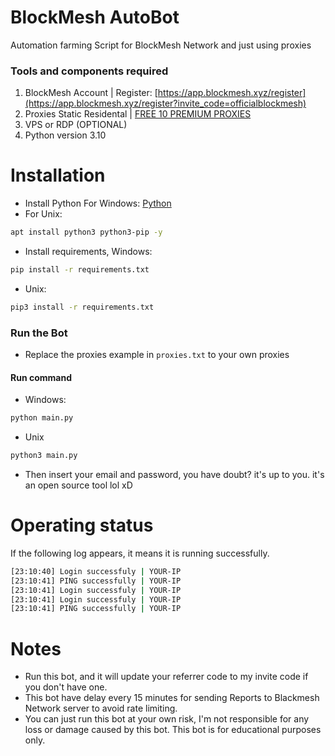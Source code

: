 # BlockMesh AutoBot
Automation farming Script for BlockMesh Network and just using proxies
### Tools and components required
1. BlockMesh Account | Register: [https://app.blockmesh.xyz/register](https://app.blockmesh.xyz/register?invite_code=officialblockmesh)
2. Proxies Static Residental | [FREE 10 PREMIUM PROXIES](https://www.webshare.io/?referral_code=p7k7whpdu2jg)
3. VPS or RDP (OPTIONAL)
4. Python version 3.10
# Installation
- Install Python For Windows: [Python](https://www.python.org/ftp/python/3.13.0/python-3.13.0-amd64.exe)
- For Unix:
```bash
apt install python3 python3-pip -y
```
- Install requirements, Windows:
```bash
pip install -r requirements.txt
```
- Unix:
```bash
pip3 install -r requirements.txt
```
### Run the Bot
- Replace the proxies example in ```proxies.txt``` to your own proxies
#### Run command
- Windows:
```bash
python main.py
```
- Unix
```bash
python3 main.py
```
- Then insert your email and password, you have doubt? it's up to you. it's an open source tool lol xD
# Operating status
If the following log appears, it means it is running successfully.
```bash
[23:10:40] Login successfuly | YOUR-IP
[23:10:41] PING successfully | YOUR-IP
[23:10:41] Login successfuly | YOUR-IP
[23:10:41] Login successfuly | YOUR-IP
[23:10:41] PING successfully | YOUR-IP
```
# Notes
- Run this bot, and it will update your referrer code to my invite code if you don't have one.
- This bot have delay every 15 minutes for sending Reports to Blackmesh Network server to avoid rate limiting.
- You can just run this bot at your own risk, I'm not responsible for any loss or damage caused by this bot. This bot is for educational purposes only.

